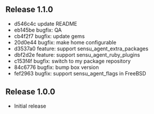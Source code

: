 ## Release 1.1.0

* d546c4c update README
* eb145be bugfix: QA
* cb4f2f7 bugfix: update gems
* 20d0e44 bugfix: make home configurable
* d3537a0 feature: support sensu_agent_extra_packages
* dbf2d2e feature: support sensu_agent_ruby_plugins
* c153f4f bugfix: switch to my package repository
* 84c6776 bugfix: bump box version
* fef2963 bugfix: support sensu_agent_flags in FreeBSD

## Release 1.0.0

* Initial release
